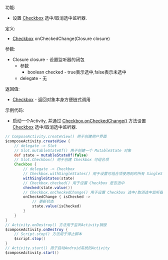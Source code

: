 功能:

+ 设置 [Checkbox](/API/UI/Compose/Widget/Checkbox/README.md) 选中/取消选中监听器.

定义:

+ [Checkbox](/API/UI/Compose/Widget/Checkbox/README.md) onCheckedChange(Closure closure)

参数:

+ Closure closure - 设置监听器的闭包
    + 参数
        + boolean checked - true表示选中,false表示未选中
    + delegate - 无

返回值:

+ [Checkbox](/API/UI/Compose/Widget/Checkbox/README.md) - 返回对象本身方便链式调用

示例代码:

+ 启动一个Activity,
  并通过 [Checkbox.onCheckedChange()](/API/UI/Compose/Widget/Checkbox/README.md?id=onCheckedChange)
  方法设置 [Checkbox](/API/UI/Compose/Widget/Checkbox/README.md) 选中/取消选中监听器.

```groovy
// ComposeActivity.createView() 用于创建用户界面
$composeActivity.createView {
    // delegate -> Slot
    // Slot.mutableStateOf() 用于创建一个 MutableState 对象
    def state = mutableStateOf(false)
    // Slot.Checkbox() 用于创建 Checkbox 可组合项
    Checkbox {
        // delegate -> Checkbox
        // Checkbox.withSingleStates() 用于设置可组合项使用到的所有 SingleState
        withSingleStates(state)
        // Checkbox.checked() 用于设置 Checkbox 是否选中
        checked(state.value())
        // Checkbox.onCheckedChange() 用于设置 Checkbox 选中/取消选中监听器
        onCheckedChange { isChecked ->
            // 更新状态
            state.value(isChecked)
        }
    }
}
// Activity.onDestroy() 方法用于监听Activity销毁
$composeActivity.onDestroy {
    // Script.stop() 方法用于停止脚本
    $script.stop()
}
// Activity.start() 用于启动Android系统的Activity
$composeActivity.start()
```